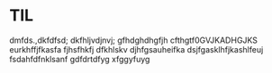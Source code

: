 # TIL
dmfds.,dkfdfsd;
dkfhljvdjnvj;
gfhdghdhgfjh
cfthgtf0GVJKADHGJKS
eurkhffjfkasfa
fjhsfhkfj
dfkhlskv
djhfgsauheifka
dsjfgasklhfjkashlfeuj
fsdahfdfnklsanf
gdfdrtdfyg
xfggyfuyg
